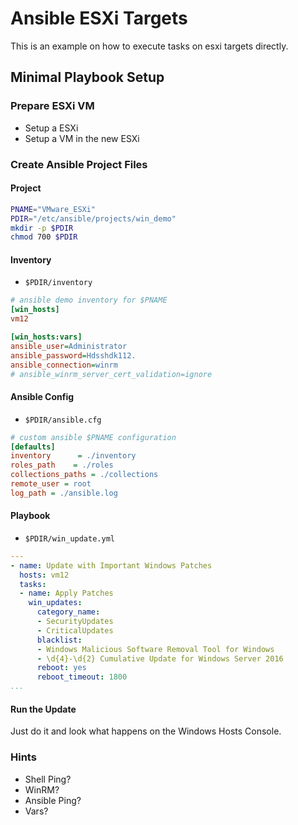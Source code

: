 
# Ansible ESXi Targets
This is an example on how to execute tasks on esxi targets directly.

## Minimal Playbook Setup
### Prepare ESXi VM
* Setup a ESXi
* Setup a VM in the new ESXi

### Create Ansible Project Files

#### Project
```bash
PNAME="VMware_ESXi"
PDIR="/etc/ansible/projects/win_demo"
mkdir -p $PDIR
chmod 700 $PDIR
```
#### Inventory
* <code>$PDIR/inventory</code>
```ini
# ansible demo inventory for $PNAME
[win_hosts]
vm12

[win_hosts:vars]
ansible_user=Administrator
ansible_password=Hdsshdk112.
ansible_connection=winrm
# ansible_winrm_server_cert_validation=ignore
```
#### Ansible Config
* <code>$PDIR/ansible.cfg</code>
```ini
# custom ansible $PNAME configuration
[defaults]
inventory      = ./inventory
roles_path    = ./roles
collections_paths = ./collections
remote_user = root
log_path = ./ansible.log
```
#### Playbook
* <code>$PDIR/win_update.yml</code>
```yaml
---
- name: Update with Important Windows Patches
  hosts: vm12
  tasks:
  - name: Apply Patches
    win_updates:
      category_name:
      - SecurityUpdates
      - CriticalUpdates
      blacklist:
      - Windows Malicious Software Removal Tool for Windows
      - \d{4}-\d{2} Cumulative Update for Windows Server 2016
      reboot: yes
      reboot_timeout: 1800
...
```

#### Run the Update
Just do it and look what happens on the Windows Hosts Console.

### Hints
* Shell Ping?
* WinRM?
* Ansible Ping?
* Vars?
<!--stackedit_data:
eyJoaXN0b3J5IjpbLTg3MDU3MjQwNyw3MzA5OTgxMTZdfQ==
-->